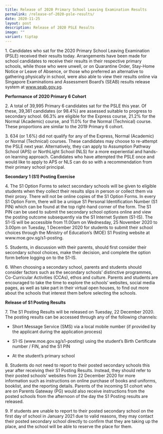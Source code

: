 ```yaml
---
title: Release of 2020 Primary School Leaving Examination Results
permalink: /release-of-2020-psle-results/
date: 2020-11-25
layout: post
description: Release of 2020 PSLE Results
image: ""
variant: tiptap
---
```

<p>1. Candidates who sat for the 2020 Primary School Leaving Examination
(PSLE) received their results today. Arrangements have been made for school
candidates to receive their results in their respective primary schools,
while those who were unwell, or on Quarantine Order, Stay-Home Notice or
Leave of Absence, or those who preferred an alternative to gathering physically
in school, were also able to view their results online via Singapore Examinations
and Assessment Board’s (SEAB) results release system at <a href="https://www.seab.gov.sg/" rel="noopener noreferrer nofollow" target="_blank">www.seab.gov.sg</a>.</p>
<p><strong>Performance of 2020 Primary 6 Cohort</strong>
</p>
<p>2. A total of 39,995 Primary 6 candidates sat for the PSLE this year.
Of these, 39,361 candidates (or 98.4%) are assessed suitable to progress
to secondary school. 66.3% are eligible for the Express course, 21.2% for
the Normal (Academic) course, and 11.0% for the Normal (Technical) course.
These proportions are similar to the 2019 Primary 6 cohort.</p>
<p>3. 634 (or 1.6%) did not qualify for any of the Express, Normal (Academic)
or Normal (Technical) courses. These candidates may choose to re-attempt
the PSLE next year. Alternatively, they can apply to Assumption Pathway
School (APS) or NorthLight School (NLS) for a more experiential and hands-on
learning approach. Candidates who have attempted the PSLE once and would
like to apply to APS or NLS can do so with a recommendation from their
primary school principal.</p>
<p><strong>Secondary 1 (S1) Posting Exercise</strong>
</p>
<p>4. The S1 Option Forms to select secondary schools will be given to eligible
students when they collect their results slips in person or collect them
via their proxy. There will not be online copies of the S1 Option Forms.
In every S1 Option Form, there will be a unique S1 Personal Identification
Number (S1 PIN) which can be found at the top right-hand corner of the
form. The S1 PIN can be used to submit the secondary school options online
and view the posting outcome subsequently via the S1 Internet System (S1-IS).
The S1-IS will be accessible from 11.00am on Wednesday, 25 November 2020
to 3.00pm on Tuesday, 1 December 2020 for students to submit their school
choices through the Ministry of Education’s (MOE) S1 Posting website at
www.moe.gov.sg/s1-posting.</p>
<p>5. Students, in discussion with their parents, should first consider their
secondary school choices, make their decision, and complete the option
form before logging on to the S1-IS.</p>
<p>6. When choosing a secondary school, parents and students should consider
factors such as the secondary schools’ distinctive programmes, Co-Curricular
Activities (CCAs), ethos and culture. Parents and students are encouraged
to take the time to explore the schools’ websites, social media pages,
as well as take part in their virtual open houses, to find out more about
the schools that interest them before selecting the schools.</p>
<p><strong>Release of S1 Posting Results</strong>
</p>
<p>7. The S1 Posting Results will be released on Tuesday, 22 December 2020.
The posting results can be accessed through any of the following channels:</p>
<ul data-tight="true" class="tight">
<li>
<p>Short Message Service (SMS) via a local mobile number (if provided by
the applicant during the application process)</p>
</li>
<li>
<p>S1-IS (www.moe.gov.sg/s1-posting) using the student’s Birth Certificate
number / FIN, and the S1 PIN</p>
</li>
<li>
<p>At the student’s primary school</p>
</li>
</ul>
<p>8. Students do not need to report to their posted secondary schools this
year after receiving their S1 Posting Results. Instead, they should refer
to their posted schools’ websites from 22 December 2020 for more information
such as instructions on online purchase of books and uniforms, booklist,
and the reporting details. Parents of the incoming S1 cohort who are on
Parents Gateway (PG) would also receive instructions from the posted schools
from the afternoon of the day the S1 Posting results are released.</p>
<p>9. If students are unable to report to their posted secondary school on
the first day of school in January 2021 due to valid reasons, they may
contact their posted secondary school directly to confirm that they are
taking up the place, and the school will be able to reserve the place for
them.</p>